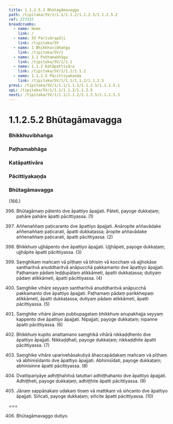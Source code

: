 ```yaml
---
title: 1.1.2.5.2 Bhūtagāmavagga
path: /tipitaka/5V/1/1.1/1.1.2/1.1.2.5/1.1.2.5.2
ref: 277337
breadcrumbs:
  - name: Home
    link: /
  - name: 5V Parivārapāḷi
    link: /tipitaka/5V
  - name: 1 Bhikkhuvibhaṅga
    link: /tipitaka/5V/1
  - name: 1.1 Paṭhamabhāga
    link: /tipitaka/5V/1/1.1
  - name: 1.1.2 Katāpattivāra
    link: /tipitaka/5V/1/1.1/1.1.2
  - name: 1.1.2.5 Pācittiyakaṇḍa
    link: /tipitaka/5V/1/1.1/1.1.2/1.1.2.5
prevL: /tipitaka/5V/1/1.1/1.1.2/1.1.2.5/1.1.2.5.1
upL: /tipitaka/5V/1/1.1/1.1.2/1.1.2.5
nextL: /tipitaka/5V/1/1.1/1.1.2/1.1.2.5/1.1.2.5.3
---
```


# 1.1.2.5.2 Bhūtagāmavagga

### Bhikkhuvibhaṅga

### Paṭhamabhāga

### Katāpattivāra

### Pācittiyakaṇḍa

### Bhūtagāmavagga

(166.)

396. Bhūtagāmaṃ pātento dve āpattiyo āpajjati. Pāteti, payoge dukkaṭaṃ; pahāre pahāre āpatti pācittiyassa. (1)

397. Aññenaññaṃ paṭicaranto dve āpattiyo āpajjati. Anāropite aññavādake aññenaññaṃ paṭicarati, āpatti dukkaṭassa; āropite aññavādake aññenaññaṃ paṭicarati, āpatti pācittiyassa. (2)

398. Bhikkhuṃ ujjhāpento dve āpattiyo āpajjati. Ujjhāpeti, payoge dukkaṭaṃ; ujjhāpite āpatti pācittiyassa. (3)

399. Saṃghikaṃ mañcaṃ vā pīṭhaṃ vā bhisiṃ vā kocchaṃ vā ajjhokāse santharitvā anuddharitvā anāpucchā pakkamanto dve āpattiyo āpajjati. Paṭhamaṃ pādaṃ leḍḍupātaṃ atikkāmeti, āpatti dukkaṭassa; dutiyaṃ pādaṃ atikkāmeti, āpatti pācittiyassa. (4)

400. Saṃghike vihāre seyyaṃ santharitvā anuddharitvā anāpucchā pakkamanto dve āpattiyo āpajjati. Paṭhamaṃ pādaṃ parikkhepaṃ atikkāmeti, āpatti dukkaṭassa; dutiyaṃ pādaṃ atikkāmeti, āpatti pācittiyassa. (5)

401. Saṃghike vihāre jānaṃ pubbupagataṃ bhikkhuṃ anupakhajja seyyaṃ kappento dve āpattiyo āpajjati. Nipajjati, payoge dukkaṭaṃ; nipanne āpatti pācittiyassa. (6)

402. Bhikkhuṃ kupito anattamano saṃghikā vihārā nikkaḍḍhento dve āpattiyo āpajjati. Nikkaḍḍhati, payoge dukkaṭaṃ; nikkaḍḍhite āpatti pācittiyassa. (7)

403. Saṃghike vihāre uparivehāsakuṭiyā āhaccapādakaṃ mañcaṃ vā pīṭhaṃ vā abhinisīdanto dve āpattiyo āpajjati. Abhinisīdati, payoge dukkaṭaṃ; abhinisinne āpatti pācittiyassa. (8)

404. Dvattipariyāye adhiṭṭhahitvā tatuttari adhiṭṭhahanto dve āpattiyo āpajjati. Adhiṭṭheti, payoge dukkaṭaṃ; adhiṭṭhite āpatti pācittiyassa. (9)

405. Jānaṃ sappāṇakaṃ udakaṃ tiṇaṃ vā mattikaṃ vā siñcanto dve āpattiyo āpajjati. Siñcati, payoge dukkaṭaṃ; siñcite āpatti pācittiyassa. (10)

===

406. Bhūtagāmavaggo dutiyo.




